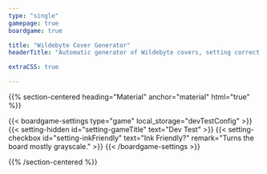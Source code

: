 ```yaml
---
type: "single"
gamepage: true
boardgame: true

title: "Wildebyte Cover Generator"
headerTitle: "Automatic generator of Wildebyte covers, setting correct size and texts"

extraCSS: true

---
```


{{% section-centered heading="Material" anchor="material" html="true" %}}

{{< boardgame-settings type="game" local_storage="devTestConfig" >}}
	{{< setting-hidden id="setting-gameTitle" text="Dev Test" >}}
  {{< setting-checkbox id="setting-inkFriendly" text="Ink Friendly?" remark="Turns the board mostly grayscale." >}}
{{< /boardgame-settings >}}

{{% /section-centered %}}
